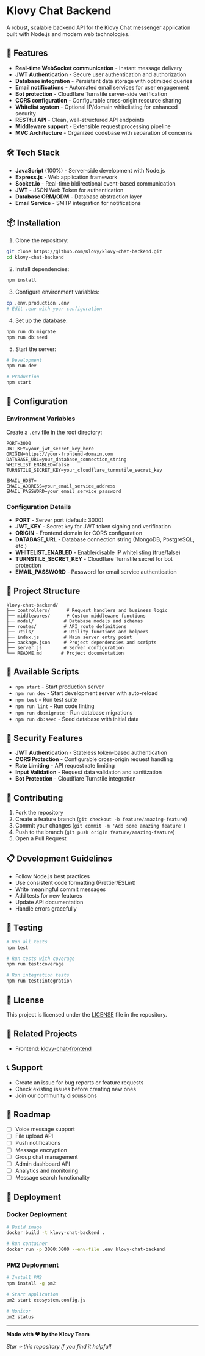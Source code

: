 # Klovy Chat Backend

A robust, scalable backend API for the Klovy Chat messenger application built with Node.js and modern web technologies.

## 🚀 Features

- **Real-time WebSocket communication** - Instant message delivery
- **JWT Authentication** - Secure user authentication and authorization
- **Database integration** - Persistent data storage with optimized queries
- **Email notifications** - Automated email services for user engagement
- **Bot protection** - Cloudflare Turnstile server-side verification
- **CORS configuration** - Configurable cross-origin resource sharing
- **Whitelist system** - Optional IP/domain whitelisting for enhanced security
- **RESTful API** - Clean, well-structured API endpoints
- **Middleware support** - Extensible request processing pipeline
- **MVC Architecture** - Organized codebase with separation of concerns

## 🛠 Tech Stack

- **JavaScript** (100%) - Server-side development with Node.js
- **Express.js** - Web application framework
- **Socket.io** - Real-time bidirectional event-based communication
- **JWT** - JSON Web Token for authentication
- **Database ORM/ODM** - Database abstraction layer
- **Email Service** - SMTP integration for notifications

## 📦 Installation

1. Clone the repository:

```bash
git clone https://github.com/Klovy/klovy-chat-backend.git
cd klovy-chat-backend
```

2. Install dependencies:

```bash
npm install
```

3. Configure environment variables:

```bash
cp .env.production .env
# Edit .env with your configuration
```

4. Set up the database:

```bash
npm run db:migrate
npm run db:seed
```

5. Start the server:

```bash
# Development
npm run dev

# Production
npm start
```

## 🔧 Configuration

### Environment Variables

Create a `.env` file in the root directory:

```env
PORT=3000
JWT_KEY=your_jwt_secret_key_here
ORIGIN=https://your-frontend-domain.com
DATABASE_URL=your_database_connection_string
WHITELIST_ENABLED=false
TURNSTILE_SECRET_KEY=your_cloudflare_turnstile_secret_key

EMAIL_HOST=
EMAIL_ADDRESS=your_email_service_address
EMAIL_PASSWORD=your_email_service_password
```

### Configuration Details

- **PORT** - Server port (default: 3000)
- **JWT_KEY** - Secret key for JWT token signing and verification
- **ORIGIN** - Frontend domain for CORS configuration
- **DATABASE_URL** - Database connection string (MongoDB, PostgreSQL, etc.)
- **WHITELIST_ENABLED** - Enable/disable IP whitelisting (true/false)
- **TURNSTILE_SECRET_KEY** - Cloudflare Turnstile secret for bot protection
- **EMAIL_PASSWORD** - Password for email service authentication

## 📁 Project Structure

```
klovy-chat-backend/
├── controllers/      # Request handlers and business logic
├── middlewares/      # Custom middleware functions
├── model/           # Database models and schemas
├── routes/          # API route definitions
├── utils/           # Utility functions and helpers
├── index.js         # Main server entry point
├── package.json     # Project dependencies and scripts
├── server.js        # Server configuration
└── README.md       # Project documentation
```

## 🚦 Available Scripts

- `npm start` - Start production server
- `npm run dev` - Start development server with auto-reload
- `npm test` - Run test suite
- `npm run lint` - Run code linting
- `npm run db:migrate` - Run database migrations
- `npm run db:seed` - Seed database with initial data

## 🔐 Security Features

- **JWT Authentication** - Stateless token-based authentication
- **CORS Protection** - Configurable cross-origin request handling
- **Rate Limiting** - API request rate limiting
- **Input Validation** - Request data validation and sanitization
- **Bot Protection** - Cloudflare Turnstile integration

## 🤝 Contributing

1. Fork the repository
2. Create a feature branch (`git checkout -b feature/amazing-feature`)
3. Commit your changes (`git commit -m 'Add some amazing feature'`)
4. Push to the branch (`git push origin feature/amazing-feature`)
5. Open a Pull Request

## 📋 Development Guidelines

- Follow Node.js best practices
- Use consistent code formatting (Prettier/ESLint)
- Write meaningful commit messages
- Add tests for new features
- Update API documentation
- Handle errors gracefully

## 🧪 Testing

```bash
# Run all tests
npm test

# Run tests with coverage
npm run test:coverage

# Run integration tests
npm run test:integration
```

## 📝 License

This project is licensed under the [LICENSE](LICENSE.txt) file in the repository.

## 🔗 Related Projects

- Frontend: [klovy-chat-frontend](https://github.com/Klovy-Chat/klovy-chat-frontend)

## 📞 Support

- Create an issue for bug reports or feature requests
- Check existing issues before creating new ones
- Join our community discussions

## 🎯 Roadmap

- [ ] Voice message support
- [ ] File upload API
- [ ] Push notifications
- [ ] Message encryption
- [ ] Group chat management
- [ ] Admin dashboard API
- [ ] Analytics and monitoring
- [ ] Message search functionality

## 🚀 Deployment

### Docker Deployment

```bash
# Build image
docker build -t klovy-chat-backend .

# Run container
docker run -p 3000:3000 --env-file .env klovy-chat-backend
```

### PM2 Deployment

```bash
# Install PM2
npm install -g pm2

# Start application
pm2 start ecosystem.config.js

# Monitor
pm2 status
```

---

**Made with ❤️ by the Klovy Team**

_Star ⭐ this repository if you find it helpful!_
